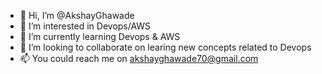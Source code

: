 - 👋 Hi, I’m @AkshayGhawade
- 👀 I’m interested in Devops/AWS
- 🌱 I’m currently learning Devops & AWS
- 💞️ I’m looking to collaborate on learing new concepts related to Devops
- 📫 You could reach me on akshayghawade70@gmail.com

<!---
AkshayGhawade/AkshayGhawade is a ✨ special ✨ repository because its `README.md` (this file) appears on your GitHub profile.
You can click the Preview link to take a look at your changes.
--->
